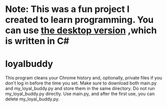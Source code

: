 <h1>Note: This was a fun project I created to learn programming. You can use 
  <a href = github.com/hasanaslan7/ExecuteOrder66>the desktop version</a> ,which is written in C# </h1>

# loyalbuddy
This program cleans your Chrome history and, optionally, private files if you don't log in before the time you set.
Make sure to download both main.py and my_loyal_buddy.py and store them in the same directory.
Do not run my_loyal_buddy.py directly. Use main.py, and after the first use, you can delete my_loyal_buddy.py.
